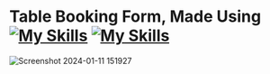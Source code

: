 # Table Booking Form, Made Using [![My Skills](https://skillicons.dev/icons?i=html)](https://skillicons.dev) [![My Skills](https://skillicons.dev/icons?i=css)](https://skillicons.dev)
![Screenshot 2024-01-11 151927](https://github.com/Kingsman119/Chief-About-Page/assets/154053800/dbd3196f-11d7-4b6c-b077-d17f945e1b0e)
